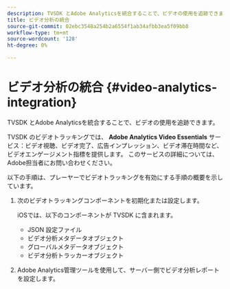 ```yaml
---
description: TVSDK とAdobe Analyticsを統合することで、ビデオの使用を追跡できます。
title: ビデオ分析の統合
source-git-commit: 02ebc3548a254b2a6554f1ab34afbb3ea5f09bb8
workflow-type: tm+mt
source-wordcount: '128'
ht-degree: 0%

---
```


# ビデオ分析の統合 {#video-analytics-integration}

TVSDK とAdobe Analyticsを統合することで、ビデオの使用を追跡できます。

TVSDK のビデオトラッキングでは、 **Adobe Analytics Video Essentials** サービス：ビデオ視聴、ビデオ完了、広告インプレッション、ビデオ滞在時間など、ビデオエンゲージメント指標を提供します。 このサービスの詳細については、Adobe担当者にお問い合わせください。

以下の手順は、プレーヤーでビデオトラッキングを有効にする手順の概要を示しています。

1. 次のビデオトラッキングコンポーネントを初期化または設定します。

   iOSでは、以下のコンポーネントが TVSDK に含まれます。

   * JSON 設定ファイル
   * ビデオ分析メタデータオブジェクト
   * グローバルメタデータオブジェクト
   * ビデオ分析トラッカーオブジェクト

1. Adobe Analytics管理ツールを使用して、サーバー側でビデオ分析レポートを設定します。
